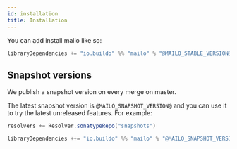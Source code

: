 ```yaml
---
id: installation
title: Installation
---
```


You can add install mailo like so:

```scala
libraryDependencies += "io.buildo" %% "mailo" % "@MAILO_STABLE_VERSION@"
```

## Snapshot versions

We publish a snapshot version on every merge on master.

The latest snapshot version is `@MAILO_SNAPSHOT_VERSION@` and you can use it
to try the latest unreleased features. For example:

```scala
resolvers += Resolver.sonatypeRepo("snapshots")

libraryDependencies ++= "io.buildo" %% "mailo" % "@MAILO_SNAPSHOT_VERSION@"
```
